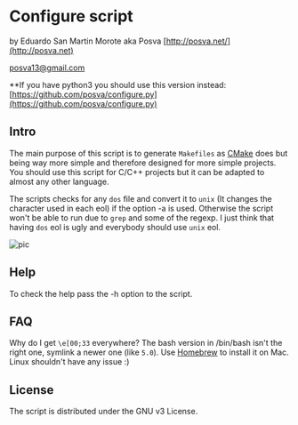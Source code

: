Configure script
==================
by Eduardo San Martin Morote aka Posva
[http://posva.net/](http://posva.net)

posva13@gmail.com

**If you have python3 you should use this version instead: [https://github.com/posva/configure.py](https://github.com/posva/configure.py)

Intro
-----

The main purpose of this script is to generate `Makefiles` as [CMake](http://www.cmake.org/) does but being way more simple and therefore designed for more simple projects. You should use this script for C/C++ projects but it can be adapted to almost any other language. 

The scripts checks for any `dos` file and convert it to `unix` (It changes the character used in each eol) if the option -a is used. Otherwise the script won't be able to run due to `grep` and some of the regexp. I just think that having `dos` eol is ugly and everybody should use `unix` eol.

![pic](http://i.imgur.com/Futju0p.png)

Help
----
To check the help pass the -h option to the script.

FAQ
---
Why do I get `\e[00;33` everywhere?
The bash version in /bin/bash isn't the right one, symlink a newer one (like `5.0`). Use [Homebrew](http://brew.sh/) to install it
on Mac. Linux shouldn't have any issue :)

License
-------
The script is distributed under the GNU v3 License.

